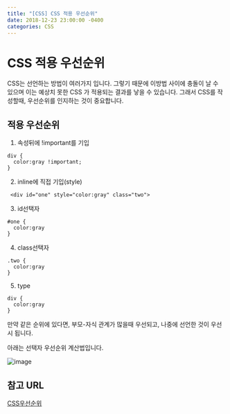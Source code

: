 ```yaml
---
title: "[CSS] CSS 적용 우선순위"
date: 2018-12-23 23:00:00 -0400
categories: CSS
---
```


CSS 적용 우선순위
=======

CSS는 선언하는 방법이 여러가지 입니다.
그렇기 때문에 이방법 사이에 충돌이 날 수 있으며 이는 예상치 못한 CSS 가 적용되는
결과를 낳을 수 있습니다. 그래서 CSS를 작성할때, 우선순위를 인지하는 것이 중요합니다.


적용 우선순위
------
1. 속성뒤에 !important를 기입
```
div {
  color:gray !important;
}
``` 

2. inline에 직접 기입(style) 
```
 <div id="one" style="color:gray" class="two"> 
```

3. id선택자 
```
#one {
  color:gray
}
``` 

4. class선택자 
```
.two {
  color:gray
}
```

5. type 
```
div {
  color:gray
}
```

만약 같은 순위에 있다면, 부모-자식 관계가 많을때 우선되고, 나중에 선언한 것이 우선시 됩니다.

아래는 선택자 우선순위 계산법입니다.

![image](/blog/assets/images/css_specificity.png)


참고 URL
------
[CSS우선순위](https://opentutorials.org/module/484/4149)


